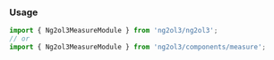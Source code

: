 ### Usage
```typescript
import { Ng2ol3MeasureModule } from 'ng2ol3/ng2ol3';
// or
import { Ng2ol3MeasureModule } from 'ng2ol3/components/measure';
```